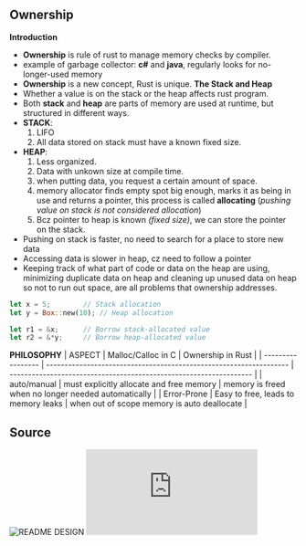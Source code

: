 ## Ownership
**Introduction**
- **Ownership** is rule of rust to manage memory checks by compiler.
- example of garbage collector: **c#** and **java**, regularly looks for no-longer-used memory
- **Ownership** is a new concept, Rust is unique.
**The Stack and Heap**
- Whether a value is on the stack or the heap affects rust program.
- Both **stack** and **heap** are parts of memory are used at runtime, but structured in different ways.
- **STACK**:
    1. LIFO
    2. All data stored on stack must have a known fixed size.
- **HEAP**:
    1. Less organized.
    2. Data with unkown size at compile time.
    3. when putting data, you request a certain amount of space.
    4. memory allocator finds empty spot big enough, marks it as being in use and returns a pointer, this process is called **allocating** (*pushing value on stack is not considered allocation*)
    5. Bcz pointer to heap is known *(fixed size)*, we can store the pointer on the stack.
- Pushing on stack is faster, no need to search for a place to store new data
- Accessing data is slower in heap, cz need to follow a pointer
- Keeping track of what part of code or data on the heap are using, minimizing duplicate data on heap and cleaning up unused data on heap so not to run out space, are all problems that ownership addresses.
```rust
let x = 5;        // Stack allocation
let y = Box::new(10); // Heap allocation

let r1 = &x;      // Borrow stack-allocated value
let r2 = &*y;     // Borrow heap-allocated value
```
**PHILOSOPHY**
| ASPECT             | Malloc/Calloc in C                                                                | Ownership in Rust                                                                |
| ----------------- | ------------------------------------------------------------------ | ------------------------------------------------------------------ |
| auto/manual | must explicitly allocate and free memory | memory is freed when no longer needed automatically |
| Error-Prone | Easy to free, leads to memory leaks | when out of scope memory is auto deallocate |

## Source
![README DESIGN](https://readme.so/)
![Rust official](https://doc.rust-lang.org/book/ch04-01-what-is-ownership.html)